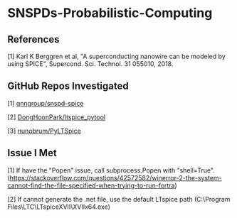 # SNSPDs-Probabilistic-Computing

## References

[1] Karl K Berggren et al, "A superconducting nanowire can be modeled by using SPICE", Supercond. Sci. Technol. 31 055010, 2018.

## GitHub Repos Investigated

[1] [qnngroup/snspd-spice](https://github.com/qnngroup/snspd-spice)

[2] [DongHoonPark/ltspice_pytool](https://github.com/DongHoonPark/ltspice_pytool)

[3] [nunobrum/PyLTSpice](https://github.com/nunobrum/PyLTSpice)

## Issue I Met

[1] If have the "Popen" issue, call subprocess.Popen with "shell=True".
    (https://stackoverflow.com/questions/42572582/winerror-2-the-system-cannot-find-the-file-specified-when-trying-to-run-fortra)

[2] If cannot generate the .net file, use the default LTspice path
    (C:\Program Files\LTC\LTspiceXVII\XVIIx64.exe)
